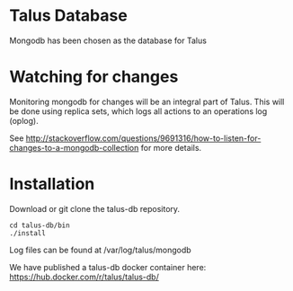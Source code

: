 # Talus Database

Mongodb has been chosen as the database for Talus

# Watching for changes

Monitoring mongodb for changes will be an integral part of
Talus. This will be done using replica sets, which logs all
actions to an operations log (oplog).

See http://stackoverflow.com/questions/9691316/how-to-listen-for-changes-to-a-mongodb-collection
for more details.

# Installation
Download or git clone the talus-db repository.
```
cd talus-db/bin
./install
```

Log files can be found at /var/log/talus/mongodb


We have published a talus-db docker container here:
https://hub.docker.com/r/talus/talus-db/
